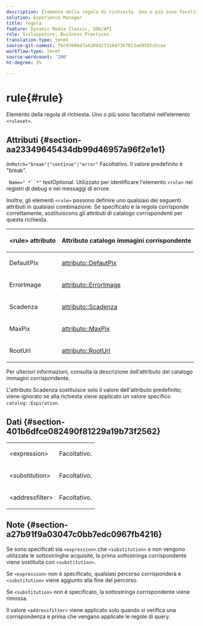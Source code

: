 ```yaml
---
description: Elemento della regola di richiesta. Uno o più sono facoltativi nell’elemento <ruleset> .
solution: Experience Manager
title: regola
feature: Dynamic Media Classic, SDK/API
role: Sviluppatore, Business Practices
translation-type: tm+mt
source-git-commit: f6c97606d7a4209427316d7367013ad9585a5cae
workflow-type: tm+mt
source-wordcount: '200'
ht-degree: 3%

---
```



# rule{#rule}

Elemento della regola di richiesta. Uno o più sono facoltativi nell’elemento `<ruleset>`.

## Attributi {#section-aa23349645434db99d46957a96f2e1e1}

`OnMatch="break"|"continue"|"error"` Facoltativo. Il valore predefinito è &quot;break&quot;.

` Name=" *``*"` textOptional. Utilizzato per identificare l&#39;elemento `<rule>` nei registri di debug e nei messaggi di errore.

Inoltre, gli elementi `<rule>` possono definire uno qualsiasi dei seguenti attributi in qualsiasi combinazione. Se specificato e la regola corrisponde correttamente, sostituiscono gli attributi di catalogo corrispondenti per questa richiesta.

<table id="table_AFEFDE61C9ED40019C10D8FE5B16CA23"> 
 <thead> 
  <tr> 
   <th colname="col1" class="entry"> <p>&lt;rule&gt; attributo </p> </th> 
   <th colname="col2" class="entry"> <p>Attributo catalogo immagini corrispondente </p> </th> 
  </tr> 
 </thead>
 <tbody> 
  <tr> 
   <td colname="col1"> <p> <span class="codeph"> DefaultPix  </span> </p> </td> 
   <td colname="col2"> <p> <a href="../../../../../ir-api/material-cat/image-rendering-api-ref/c-ir-material-catalog/c-ir-attributes-reference/r-ir-defaultpix.md#reference-102c98f9b5d24d2aaaeb756653fb0e6f" type="reference" format="dita" scope="local"> attributo::DefautPix  </a> </p> </td> 
  </tr> 
  <tr> 
   <td colname="col1"> <p> <span class="codeph"> ErrorImage  </span> </p> </td> 
   <td colname="col2"> <p> <a href="../../../../../ir-api/material-cat/image-rendering-api-ref/c-ir-material-catalog/c-ir-attributes-reference/r-ir-errorimage.md#reference-b58bdaba96074c52802ca8dc54bfe2f0" type="reference" format="dita" scope="local"> attributo::ErrorImage  </a> </p> </td> 
  </tr> 
  <tr> 
   <td colname="col1"> <p> <span class="codeph"> Scadenza  </span> </p> </td> 
   <td colname="col2"> <p> <a href="../../../../../ir-api/material-cat/image-rendering-api-ref/c-ir-material-catalog/c-ir-attributes-reference/r-ir-expiration.md#reference-0f68ad8199c64bd4bc8d27dd78b7d996" type="reference" format="dita" scope="local"> attributo::Scadenza  </a> </p> </td> 
  </tr> 
  <tr> 
   <td colname="col1"> <p> <span class="codeph"> MaxPix  </span> </p> </td> 
   <td colname="col2"> <p> <a href="../../../../../ir-api/material-cat/image-rendering-api-ref/c-ir-material-catalog/c-ir-attributes-reference/r-ir-maxpix.md#reference-569f186bbc2840a6bd3cffa8ff3e7657" type="reference" format="dita" scope="local"> attributo::MaxPix  </a> </p> </td> 
  </tr> 
  <tr> 
   <td colname="col1"> <p> <span class="codeph"> RootUrl  </span> </p> </td> 
   <td colname="col2"> <p> <a href="../../../../../ir-api/material-cat/image-rendering-api-ref/c-ir-material-catalog/c-ir-attributes-reference/r-ir-rooturl.md#reference-b8d706a573814802bd6794223cc78402" type="reference" format="dita" scope="local"> attributo::RootUrl  </a> </p> </td> 
  </tr> 
 </tbody> 
</table>

Per ulteriori informazioni, consulta la descrizione dell’attributo del catalogo immagini corrispondente.

L&#39;attributo Scadenza sostituisce solo il valore dell&#39;attributo predefinito; viene ignorato se alla richiesta viene applicato un valore specifico `catalog::Expiration`.

## Dati {#section-401b6dfce082490f81229a19b73f2562}

<table id="simpletable_A7E17B52AF754687ACCFFBE747939331"> 
 <tr class="strow"> 
  <td class="stentry"> <p> <span class="codeph"> &lt;expression&gt; </span> </p> </td> 
  <td class="stentry"> <p>Facoltativo. </p> </td> 
 </tr> 
 <tr class="strow"> 
  <td class="stentry"> <p> <span class="codeph"> &lt;substitution&gt; </span> </p> </td> 
  <td class="stentry"> <p>Facoltativo. </p> </td> 
 </tr> 
 <tr class="strow"> 
  <td class="stentry"> <p> <span class="codeph"> &lt;addressfilter&gt; </span> </p> </td> 
  <td class="stentry"> <p>Facoltativo. </p> </td> 
 </tr> 
</table>

## Note {#section-a27b91f9a03047c0bb7edc0967fb4216}

Se sono specificati sia `<expression>` che `<substitution>` e non vengono utilizzate le sottostringhe acquisite, la prima sottostringa corrispondente viene sostituita con `<substitution>`.

Se `<expression>` non è specificato, qualsiasi percorso corrisponderà e `<substitution>` viene aggiunto alla fine del percorso.

Se `<substitution>` non è specificato, la sottostringa corrispondente viene rimossa.

Il valore `<addressfilter>` viene applicato solo quando si verifica una corrispondenza e prima che vengano applicate le regole di query.
